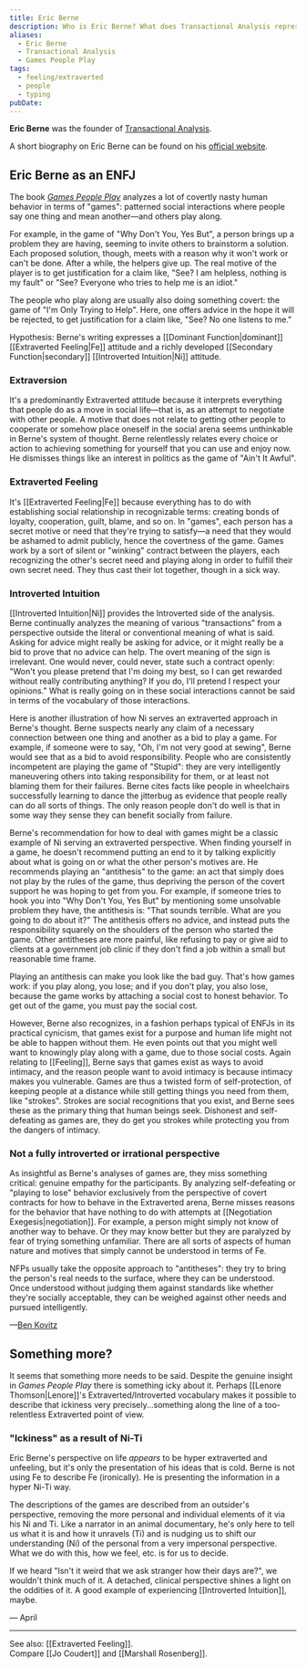 ```yaml
---
title: Eric Berne
description: Who is Eric Berne? What does Transactional Analysis represent in Lenorean terms?
aliases:
  - Eric Berne
  - Transactional Analysis
  - Games People Play
tags:
  - feeling/extraverted
  - people
  - typing
pubDate:
---
```


**Eric Berne** was the founder of [Transactional Analysis](https://itaaworld.com/about-ta/).

A short biography on Eric Berne can be found on his [official website](https://ericberne.com/eric_berne_biography/).

## Eric Berne as an ENFJ

The book _[Games People Play](https://archive.org/details/games-people-play-the-psycholo-eric-berne)_ analyzes a lot of covertly nasty human behavior in terms of "games": patterned social interactions where people say one thing and mean another—and others play along.

For example, in the game of "Why Don't You, Yes But", a person brings up a problem they are having, seeming to invite others to brainstorm a solution. Each proposed solution, though, meets with a reason why it won't work or can't be done. After a while, the helpers give up. The real motive of the player is to get justification for a claim like, "See? I am helpless, nothing is my fault" or "See? Everyone who tries to help me is an idiot."

The people who play along are usually also doing something covert: the game of "I'm Only Trying to Help". Here, one offers advice in the hope it will be rejected, to get justification for a claim like, "See? No one listens to me."

Hypothesis: Berne's writing expresses a [[Dominant Function|dominant]] [[Extraverted Feeling|Fe]] attitude and a richly developed [[Secondary Function|secondary]] [[Introverted Intuition|Ni]] attitude.

### Extraversion

It's a predominantly Extraverted attitude because it interprets everything that people do as a move in social life—that is, as an attempt to negotiate with other people. A motive that does not relate to getting other people to cooperate or somehow place oneself in the social arena seems unthinkable in Berne's system of thought. Berne relentlessly relates every choice or action to achieving something for yourself that you can use and enjoy now. He dismisses things like an interest in politics as the game of "Ain't It Awful".

### Extraverted Feeling

It's [[Extraverted Feeling|Fe]] because everything has to do with establishing social relationship in recognizable terms: creating bonds of loyalty, cooperation, guilt, blame, and so on. In "games", each person has a secret motive or need that they're trying to satisfy—a need that they would be ashamed to admit publicly, hence the covertness of the game. Games work by a sort of silent or "winking" contract between the players, each recognizing the other's secret need and playing along in order to fulfill their own secret need. They thus cast their lot together, though in a sick way.

### Introverted Intuition

[[Introverted Intuition|Ni]] provides the Introverted side of the analysis. Berne continually analyzes the meaning of various "transactions" from a perspective outside the literal or conventional meaning of what is said. Asking for advice might really be asking for advice, or it might really be a bid to prove that no advice can help. The overt meaning of the sign is irrelevant. One would never, could never, state such a contract openly: "Won't you please pretend that I'm doing my best, so I can get rewarded without really contributing anything? If you do, I'll pretend I respect your opinions." What is really going on in these social interactions cannot be said in terms of the vocabulary of those interactions.

Here is another illustration of how Ni serves an extraverted approach in Berne's thought. Berne suspects nearly any claim of a necessary connection between one thing and another as a bid to play a game. For example, if someone were to say, "Oh, I'm not very good at sewing", Berne would see that as a bid to avoid responsibility. People who are consistently incompetent are playing the game of "Stupid": they are very intelligently maneuvering others into taking responsibility for them, or at least not blaming them for their failures. Berne cites facts like people in wheelchairs successfully learning to dance the jitterbug as evidence that people really can do all sorts of things. The only reason people don't do well is that in some way they sense they can benefit socially from failure.

Berne's recommendation for how to deal with games might be a classic example of Ni serving an extraverted perspective. When finding yourself in a game, he doesn't recommend putting an end to it by talking explicitly about what is going on or what the other person's motives are. He recommends playing an "antithesis" to the game: an act that simply does not play by the rules of the game, thus depriving the person of the covert support he was hoping to get from you. For example, if someone tries to hook you into "Why Don't You, Yes But" by mentioning some unsolvable problem they have, the antithesis is: "That sounds terrible. What are you going to do about it?" The antithesis offers no advice, and instead puts the responsibility squarely on the shoulders of the person who started the game. Other antitheses are more painful, like refusing to pay or give aid to clients at a government job clinic if they don't find a job within a small but reasonable time frame.

Playing an antithesis can make you look like the bad guy. That's how games work: if you play along, you lose; and if you don't play, you also lose, because the game works by attaching a social cost to honest behavior. To get out of the game, you must pay the social cost.

However, Berne also recognizes, in a fashion perhaps typical of ENFJs in its practical cynicism, that games exist for a purpose and human life might not be able to happen without them. He even points out that you might well want to knowingly play along with a game, due to those social costs. Again relating to [[Feeling]], Berne says that games exist as ways to avoid intimacy, and the reason people want to avoid intimacy is because intimacy makes you vulnerable. Games are thus a twisted form of self-protection, of keeping people at a distance while still getting things you need from them, like "strokes". Strokes are social recognitions that you exist, and Berne sees these as the primary thing that human beings seek. Dishonest and self-defeating as games are, they do get you strokes while protecting you from the dangers of intimacy.

### Not a fully introverted or irrational perspective

As insightful as Berne's analyses of games are, they miss something critical: genuine empathy for the participants. By analyzing self-defeating or "playing to lose" behavior exclusively from the perspective of covert contracts for how to behave in the Extraverted arena, Berne misses reasons for the behavior that have nothing to do with attempts at [[Negotiation Exegesis|negotiation]]. For example, a person might simply not know of another way to behave. Or they may know better but they are paralyzed by fear of trying something unfamiliar. There are all sorts of aspects of human nature and motives that simply cannot be understood in terms of Fe.

NFPs usually take the opposite approach to "antitheses": they try to bring the person's real needs to the surface, where they can be understood. Once understood without judging them against standards like whether they're socially acceptable, they can be weighed against other needs and pursued intelligently.

—[Ben Kovitz](https://web.archive.org/web/20071014022234/http://greenlightwiki.com/lenore-exegesis/Ben_Kovitz)

## Something more?

It seems that something more needs to be said. Despite the genuine insight in _Games People Play_ there is something icky about it. Perhaps [[Lenore Thomson|Lenore]]'s Extraverted/Introverted vocabulary makes it possible to describe that ickiness very precisely...something along the line of a too-relentless Extraverted point of view.

### "Ickiness" as a result of Ni-Ti

Eric Berne's perspective on life _appears_ to be hyper extraverted and unfeeling, but it's only the presentation of his ideas that is cold. Berne is not using Fe to describe Fe (ironically). He is presenting the information in a hyper Ni-Ti way.

The descriptions of the games are described from an outsider's perspective, removing the more personal and individual elements of it via his Ni and Ti. Like a narrator in an animal documentary, he's only here to tell us what it is and how it unravels (Ti) and is nudging us to shift our understanding (Ni) of the personal from a very impersonal perspective. What we do with this, how we feel, etc. is for us to decide.

If we heard "Isn't it weird that we ask stranger how their days are?", we wouldn't think much of it. A detached, clinical perspective shines a light on the oddities of it. A good example of experiencing [[Introverted Intuition]], maybe.

— April

---

See also: [[Extraverted Feeling]].  
Compare [[Jo Coudert]] and [[Marshall Rosenberg]].

